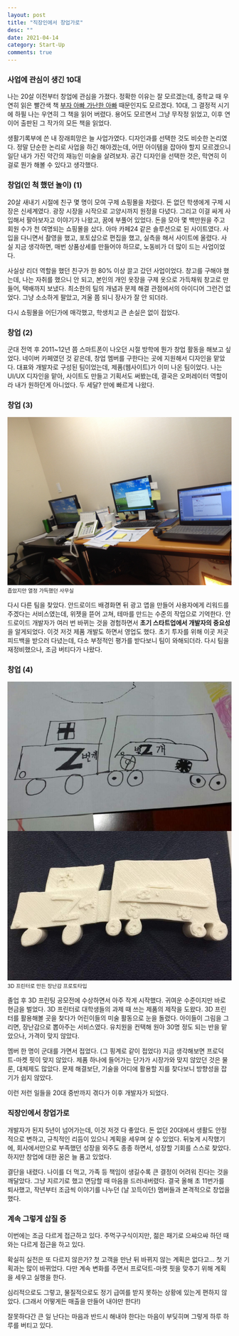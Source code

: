 ```yaml
---
layout: post
title: "직장인에서 창업가로"
desc: ""
date: 2021-04-14
category: Start-Up
comments: true
---
```


### 사업에 관심이 생긴 10대

나는 20살 이전부터 창업에 관심을 가졌다. 정확한 이유는 잘 모르겠는데, 중학교 때 우연히 읽은 빨간색 책 [부자 아빠 가난한 아빠](http://www.yes24.com/Product/Goods/100913) 때문인지도 모르겠다.
10대, 그 결정적 시기에 하필 나는 우연히 그 책을 읽어 버렸다. 용어도 모르면서 그냥 무작정 읽었고, 이후 연이어 출판된 그 작가의 모든 책을 읽었다.

생활기록부에 쓴 내 장래희망은 늘 사업가였다. 디자인과를 선택한 것도 비슷한 논리였다. 정말 단순한 논리로 사업을 하긴 해야겠는데, 어떤 아이템을 잡아야 할지 모르겠으니 일단 내가 가진 약간의 재능인 미술을 살려보자.
공간 디자인을 선택한 것은, 막연히 이걸로 뭔가 해볼 수 있다고 생각했다.

### 창업(인 척 했던 놀이) (1)

20살 새내기 시절에 친구 몇 명이 모여 구제 쇼핑몰을 차렸다. 돈 없던 학생에게 구제 시장은 신세계였다. 광장 시장을 시작으로 고양시까지 원정을 다녔다.
그리고 이걸 싸게 사입해서 팔아보자고 이야기가 나왔고, 꿈에 부풀어 있었다. 돈을 모아 몇 백만원을 주고 회원 수가 천 여명되는 쇼핑몰을 샀다. 아마 카페24 같은 솔루션으로 된 사이트였다.
사입을 다니면서 촬영을 했고, 포토샵으로 편집을 했고, 실측을 해서 사이트에 올렸다. 사실 지금 생각하면, 매번 상품상세를 만들어야 하므로, 노동비가 더 많이 드는 사업이었다.

사실상 리더 역할을 했던 친구가 한 80% 이상 끌고 갔던 사업이었다. 창고를 구해야 했는데, 나는 자취를 했으니 안 되고, 본인의 개인 옷장을 구제 옷으로 가득채워 창고로 만들어, 택배까지 보냈다.
최소한의 팀의 개념과 문제 해결 관점에서의 아이디어 그런건 없었다. 그냥 소소하게 팔았고, 겨울 쯤 되니 장사가 잘 안 되더라.

다시 쇼핑몰을 어딘가에 매각했고, 학생치고 큰 손실은 없이 접었다.

### 창업 (2)

군대 전역 후 2011~12년 쯤 스마트폰이 나오던 시절 방학에 뭔가 창업 활동을 해보고 싶었다. 네이버 카페였던 것 같은데, 창업 멤버를 구한다는 곳에 지원해서 디자인을 맡았다.
대표와 개발자로 구성된 팀이었는데, 제품(웹사이트)가 이미 나온 팀이었다. 나는 UI/UX 디자인을 맡아, 사이트도 만들고 기획서도 써봤는데, 결국은 오퍼레이터 역할이라 내가 원하던게 아니었다. 두 세달? 만에 빠르게 나왔다.

### 창업 (3)

<img src="/public/img/210414-01.jpeg" class="mb-0">
<small>좁았지만 열정 가득했던 사무실</small>

다시 다른 팀을 찾았다. 안드로이드 배경화면 뒤 광고 앱을 만들어 사용자에게 리워드를 주겠다는 서비스였는데, 위젯을 뜯어 고쳐, 테마를 만드는 수준의 작업으로 기억한다.
안드로이드 개발자가 여러 번 바뀌는 것을 경험하면서 **초기 스타트업에서 개발자의 중요성**을 알게되었다. 이것 저것 제품 개발도 하면서 영업도 했다.
초기 투자를 위해 이곳 저곳 피드백을 받으러 다녔는데, 다소 부정적인 평가를 받다보니 팀이 와해되더라. 다시 팀을 재정비했으나, 조금 버티다가 나왔다.

### 창업 (4)

<img src="/public/img/210414-02.jpeg" class="mb-0">
<small>3D 프린터로 만든 장난감 프로토타입</small>

졸업 후 3D 프린팅 공모전에 수상하면서 아주 작게 시작했다. 귀여운 수준이지만 바로 현금을 벌었다. 3D 프린터로 대학생들의 과제 때 쓰는 제품의 제작을 도왔다.
3D 프린터를 활용해볼 곳을 찾다가 어린이들의 미술 활동으로 눈을 돌렸다. 아이들이 그림을 그리면, 장난감으로 뽑아주는 서비스였다. 유치원을 컨택해 원아 30명 정도 되는 반을 맡았으나, 가격이 맞지 않았다.

멤버 한 명이 군대를 가면서 접었다. (그 핑계로 같이 접었다) 지금 생각해보면 프로덕트-마켓 핏이 맞지 않았다. 제품 하나에 들어가는 단가가 시장가와 맞지 않았던 것은 물론, 대체제도 많았다. 문제 해결보단, 기술을 어디에 활용할 지를 찾다보니 방향성을 잡기가 쉽지 않았다.

이런 저런 일들을 20대 중반까지 겪다가 이후 개발자가 되었다.

### 직장인에서 창업가로

개발자가 된지 5년이 넘어가는데, 이것 저것 다 좋았다. 돈 없던 20대에서 생활도 안정적으로 변하고, 규칙적인 리듬이 있으니 계획을 세우며 살 수 있었다.
뒤늦게 시작했기에, 회사에서만으로 부족했던 성장을 외주도 종종 하면서, 성장할 기회를 스스로 찾았다. 하지만 창업에 대한 꿈은 늘 품고 있었다.

결단을 내렸다. 나이를 더 먹고, 가족 등 책임이 생길수록 큰 결정이 어려워 진다는 것을 깨달았다. 그냥 지르기로 했고 면담할 때 마음을 드러내버렸다.
결국 올해 초 11번가를 퇴사했고, 작년부터 조금씩 이야기를 나누던 (날 꼬득이던) 멤버들과 본격적으로 창업을 했다.

### 계속 그렇게 삽질 중

이번에는 조금 다르게 접근하고 있다. 주먹구구식이지만, 젊은 패기로 으쌰으쌰 하던 때와는 다르게 접근을 하고 있다.

확실히 실전은 또 다르지 않은가? 첫 고객을 만난 뒤 바뀌지 않는 계획은 없다고... 첫 기획과는 많이 바뀌었다. 다만 계속 변화를 주면서 프로덕트-마켓 핏을 맞추기 위해 계획을 세우고 실행을 한다.

심리적으로도 그렇고, 물질적으로도 정기 급여를 받지 못하는 상황에 있는게 편하지 않았다. (그래서 어떻게든 매출을 만들어 내야만 한다!)

잘못하다간 큰 일 난다는 마음과 반드시 해내야 한다는 마음이 부딪히며 그렇게 하루 하루를 버티고 있다.
